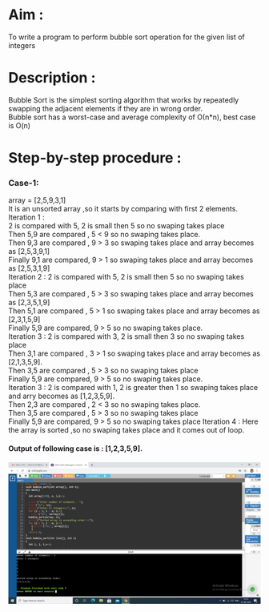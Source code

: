 # Aim : 
To write a program to perform bubble sort operation for the given list of integers
# Description :
Bubble Sort is the simplest sorting algorithm that works by repeatedly swapping the adjacent elements if they are in wrong order.                                                                                   
Bubble sort has a worst-case and average complexity of О(n*n), best case is O(n)                           
# Step-by-step procedure : 
### Case-1: 
array = [2,5,9,3,1]                                                                                       
It is an unsorted array ,so it starts by comparing with first 2 elements.                                 
Iteration 1 :                                                                                             
2 is compared with 5, 2 is small then 5 so no swaping takes place                                         
Then 5,9 are compared , 5 < 9 so no swaping takes place.                                                   
Then 9,3 are compared , 9 > 3 so swaping takes place and array becomes as [2,5,3,9,1]                     
Finally 9,1 are compared, 9 > 1 so swaping takes place and array becomes as [2,5,3,1,9]                   
Iteration 2 :
2 is compared with 5, 2 is small then 5 so no swaping takes place                                         
Then 5,3 are compared , 5 > 3 so swaping takes place and array becomes as [2,3,5,1,9]                     
Then 5,1 are compared , 5 > 1 so swaping takes place and array becomes as [2,3,1,5,9]                     
Finally 5,9 are compared, 9 > 5 so no swaping takes place.                                                
Iteration 3 :
2 is compared with 3, 2 is small then 3 so no swaping takes place                                         
Then 3,1 are compared , 3 > 1 so swaping takes place and array becomes as [2,1,3,5,9].                     
Then 3,5 are compared , 5 > 3 so no swaping takes place                                                   
Finally 5,9 are compared, 9 > 5 so no swaping takes place.                                                 
Iteration 3 :
2 is compared with 1, 2 is greater then 1 so swaping takes place and arry becomes as [1,2,3,5,9].         
Then 2,3 are compared , 2 < 3 so no swaping takes place.                                                   
Then 3,5 are compared , 5 > 3 so no swaping takes place                                                   
Finally 5,9 are compared, 9 > 5 so no swaping takes place
Iteration 4 :
Here the array is sorted ,so no swaping takes place and it comes out of loop.                             
#### Output of following case is : [1,2,3,5,9].
![Output for positive integers](bubble_sorting.png)
